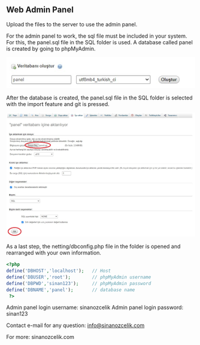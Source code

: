 ## Web Admin Panel

Upload the files to the server to use the admin panel.

For the admin panel to work, the sql file must be included in your system. For this, the panel.sql file in the SQL folder is used. A database called panel is created by going to phpMyAdmin.

![sinanozcelik.com](1.jpg)

After the database is created, the panel.sql file in the SQL folder is selected with the import feature and git is pressed.

![sinanozcelik.com](2.jpg)

As a last step, the netting/dbconfig.php file in the folder is opened and rearranged with your own information.

```php
<?php 
define('DBHOST','localhost');   // Host
define('DBUSER','root');        // phpMyAdmin username
define('DBPWD','sinan123');     // phpMyAdmin password
define('DBNAME','panel');       // database name
 ?>
```

Admin panel login username: sinanozcelik
Admin panel login password: sinan123

Contact e-mail for any question: info@sinanozcelik.com

For more: sinanozcelik.com
